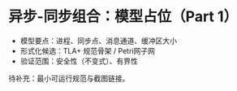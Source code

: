 # 异步-同步组合：模型占位（Part 1）

- 模型要点：进程、同步点、消息通道、缓冲区大小
- 形式化候选：TLA+ 规范骨架 / Petri网子网
- 验证范围：安全性（不变式）、有界性

待补充：最小可运行规范与截图链接。
